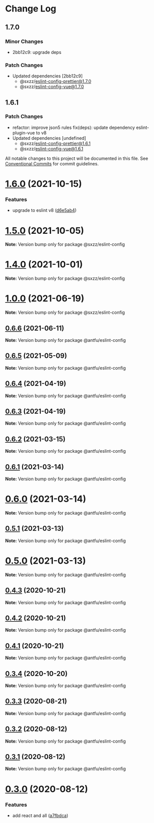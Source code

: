 # Change Log

## 1.7.0

### Minor Changes

- 2bb12c9: upgrade deps

### Patch Changes

- Updated dependencies [2bb12c9]
  - @sxzz/eslint-config-prettier@1.7.0
  - @sxzz/eslint-config-vue@1.7.0

## 1.6.1

### Patch Changes

- refactor: improve json5 rules
  fix(deps): update dependency eslint-plugin-vue to v8
- Updated dependencies [undefined]
  - @sxzz/eslint-config-prettier@1.6.1
  - @sxzz/eslint-config-vue@1.6.1

All notable changes to this project will be documented in this file.
See [Conventional Commits](https://conventionalcommits.org) for commit guidelines.

# [1.6.0](https://github.com/sxzz/eslint-config/compare/v1.5.0...v1.6.0) (2021-10-15)

### Features

- upgrade to eslint v8 ([d6e5ab4](https://github.com/sxzz/eslint-config/commit/d6e5ab42ad04a1449f0aaa07fccd652bd8490a30))

# [1.5.0](https://github.com/sxzz/eslint-config/compare/v1.4.0...v1.5.0) (2021-10-05)

**Note:** Version bump only for package @sxzz/eslint-config

# [1.4.0](https://github.com/sxzz/eslint-config/compare/v1.3.1...v1.4.0) (2021-10-01)

**Note:** Version bump only for package @sxzz/eslint-config

# [1.0.0](https://github.com/sxzz/eslint-config/compare/v0.6.6...v1.0.0) (2021-06-19)

**Note:** Version bump only for package @sxzz/eslint-config

## [0.6.6](https://github.com/antfu/eslint-config/compare/v0.6.5...v0.6.6) (2021-06-11)

**Note:** Version bump only for package @antfu/eslint-config

## [0.6.5](https://github.com/antfu/eslint-config/compare/v0.6.4...v0.6.5) (2021-05-09)

**Note:** Version bump only for package @antfu/eslint-config

## [0.6.4](https://github.com/antfu/eslint-config/compare/v0.6.3...v0.6.4) (2021-04-19)

**Note:** Version bump only for package @antfu/eslint-config

## [0.6.3](https://github.com/antfu/eslint-config/compare/v0.6.2...v0.6.3) (2021-04-19)

**Note:** Version bump only for package @antfu/eslint-config

## [0.6.2](https://github.com/antfu/eslint-config/compare/v0.6.1...v0.6.2) (2021-03-15)

**Note:** Version bump only for package @antfu/eslint-config

## [0.6.1](https://github.com/antfu/eslint-config/compare/v0.6.0...v0.6.1) (2021-03-14)

**Note:** Version bump only for package @antfu/eslint-config

# [0.6.0](https://github.com/antfu/eslint-config/compare/v0.5.1...v0.6.0) (2021-03-14)

**Note:** Version bump only for package @antfu/eslint-config

## [0.5.1](https://github.com/antfu/eslint-config/compare/v0.5.0...v0.5.1) (2021-03-13)

**Note:** Version bump only for package @antfu/eslint-config

# [0.5.0](https://github.com/antfu/eslint-config/compare/v0.4.3...v0.5.0) (2021-03-13)

**Note:** Version bump only for package @antfu/eslint-config

## [0.4.3](https://github.com/antfu/eslint-config/compare/v0.4.2...v0.4.3) (2020-10-21)

**Note:** Version bump only for package @antfu/eslint-config

## [0.4.2](https://github.com/antfu/eslint-config/compare/v0.4.1...v0.4.2) (2020-10-21)

**Note:** Version bump only for package @antfu/eslint-config

## [0.4.1](https://github.com/antfu/eslint-config/compare/v0.4.0...v0.4.1) (2020-10-21)

**Note:** Version bump only for package @antfu/eslint-config

## [0.3.4](https://github.com/antfu/eslint-config/compare/v0.3.3...v0.3.4) (2020-10-20)

**Note:** Version bump only for package @antfu/eslint-config

## [0.3.3](https://github.com/antfu/eslint-config/compare/v0.3.2...v0.3.3) (2020-08-21)

**Note:** Version bump only for package @antfu/eslint-config

## [0.3.2](https://github.com/antfu/eslint-config/compare/v0.3.1...v0.3.2) (2020-08-12)

**Note:** Version bump only for package @antfu/eslint-config

## [0.3.1](https://github.com/antfu/eslint-config/compare/v0.3.0...v0.3.1) (2020-08-12)

**Note:** Version bump only for package @antfu/eslint-config

# [0.3.0](https://github.com/antfu/eslint-config/compare/v0.2.14...v0.3.0) (2020-08-12)

### Features

- add react and all ([a7fbdca](https://github.com/antfu/eslint-config/commit/a7fbdcad4b20294e26e817fae468f468376e49cf))
